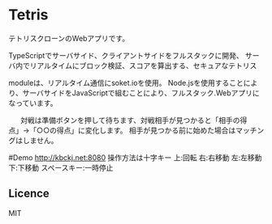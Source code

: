 Tetris
====
テトリスクローンのWebアプリです。

TypeScriptでサーバサイド、クライアントサイドをフルスタックに開発、
サーバ内でリアルタイムにブロック検証、スコアを算出する、セキュアなテトリス

moduleは、リアルタイム通信にsoket.ioを使用。
        Node.jsを使用することにより、サーバサイドをJavaScriptで組むことにより、フルスタック.Webアプリになっています。

      
対戦は準備ボタンを押して待ちます、対戦相手が見つかると「相手の得点」->「○○の得点」に変化します。
相手が見つかる前に始めた場合はマッチングはしません。

#Demo
http://kbckj.net:8080
操作方法は十字キー
上:回転
右:右移動
左:左移動
下:下移動
スペースキー:一時停止

## Licence
MIT
